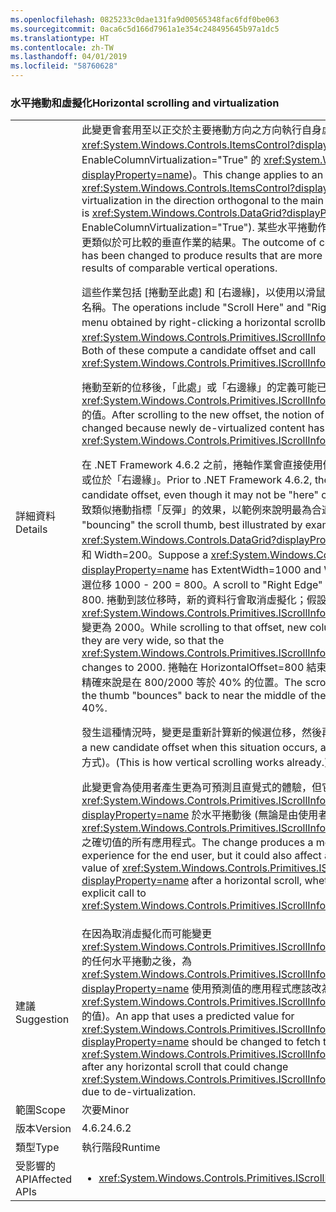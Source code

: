 ```yaml
---
ms.openlocfilehash: 0825233c0dae131fa9d00565348fac6fdf0be063
ms.sourcegitcommit: 0aca6c5d166d7961a1e354c248495645b97a1dc5
ms.translationtype: HT
ms.contentlocale: zh-TW
ms.lasthandoff: 04/01/2019
ms.locfileid: "58760628"
---
```

### <a name="horizontal-scrolling-and-virtualization"></a><span data-ttu-id="1c786-101">水平捲動和虛擬化</span><span class="sxs-lookup"><span data-stu-id="1c786-101">Horizontal scrolling and virtualization</span></span>

|   |   |
|---|---|
|<span data-ttu-id="1c786-102">詳細資料</span><span class="sxs-lookup"><span data-stu-id="1c786-102">Details</span></span>|<span data-ttu-id="1c786-103">此變更會套用至以正交於主要捲動方向之方向執行自身虛擬化的 <xref:System.Windows.Controls.ItemsControl?displayProperty=name> (主要範例是 EnableColumnVirtualization=&quot;True&quot; 的 <xref:System.Windows.Controls.DataGrid?displayProperty=name>)。</span><span class="sxs-lookup"><span data-stu-id="1c786-103">This change applies to an <xref:System.Windows.Controls.ItemsControl?displayProperty=name> that does its own virtualization in the direction orthogonal to the main scrolling direction (the chief example is <xref:System.Windows.Controls.DataGrid?displayProperty=name> with EnableColumnVirtualization=&quot;True&quot;).</span></span>  <span data-ttu-id="1c786-104">某些水平捲動作業的結果已變更，產生的結果更直覺，且更類似於可比較的垂直作業的結果。</span><span class="sxs-lookup"><span data-stu-id="1c786-104">The outcome of certain horizontal scrolling operations has been changed to produce results that are more intuitive and more analogous to the results of comparable vertical operations.</span></span><p/><span data-ttu-id="1c786-105">這些作業包括 [捲動至此處] 和 [右邊緣]，以使用以滑鼠右鍵按一下水平捲軸所取得之功能表中的名稱。</span><span class="sxs-lookup"><span data-stu-id="1c786-105">The operations include &quot;Scroll Here&quot; and &quot;Right Edge&quot;, to use the names from the menu obtained by right-clicking a horizontal scrollbar.</span></span>  <span data-ttu-id="1c786-106">這兩個都會計算候選位移並呼叫 <xref:System.Windows.Controls.Primitives.IScrollInfo.SetHorizontalOffset(System.Double)>。</span><span class="sxs-lookup"><span data-stu-id="1c786-106">Both of these compute a candidate offset and call <xref:System.Windows.Controls.Primitives.IScrollInfo.SetHorizontalOffset(System.Double)>.</span></span><p/><span data-ttu-id="1c786-107">捲動至新的位移後，「此處」或「右邊緣」的定義可能已變更，因為最近取消虛擬化的內容已變更 <xref:System.Windows.Controls.Primitives.IScrollInfo.ExtentWidth?displayProperty=name> 的值。</span><span class="sxs-lookup"><span data-stu-id="1c786-107">After scrolling to the new offset, the notion of &quot;here&quot; or &quot;right edge&quot; may have changed because newly de-virtualized content has changed the value of <xref:System.Windows.Controls.Primitives.IScrollInfo.ExtentWidth?displayProperty=name>.</span></span><p/><span data-ttu-id="1c786-108">在 .NET Framework 4.6.2 之前，捲軸作業會直接使用候選位移，即使它可能已不再是「此處」或位於「右邊緣」。</span><span class="sxs-lookup"><span data-stu-id="1c786-108">Prior to .NET Framework 4.6.2, the scroll operation simply uses the candidate offset, even though it may not be &quot;here&quot; or at the &quot;right edge&quot; any more.</span></span>  <span data-ttu-id="1c786-109">這會導致類似捲動指標「反彈」的效果，以範例來說明最為合適。</span><span class="sxs-lookup"><span data-stu-id="1c786-109">This results in effects like &quot;bouncing&quot; the scroll thumb, best illustrated by example.</span></span> <span data-ttu-id="1c786-110">假設 <xref:System.Windows.Controls.DataGrid?displayProperty=name> 具有 ExtentWidth=1000 和 Width=200。</span><span class="sxs-lookup"><span data-stu-id="1c786-110">Suppose a <xref:System.Windows.Controls.DataGrid?displayProperty=name> has ExtentWidth=1000 and Width=200.</span></span>  <span data-ttu-id="1c786-111">捲動到「右邊緣」會使用候選位移 1000 - 200 = 800。</span><span class="sxs-lookup"><span data-stu-id="1c786-111">A scroll to &quot;Right Edge&quot; uses candidate offset 1000 - 200 = 800.</span></span>  <span data-ttu-id="1c786-112">捲動到該位移時，新的資料行會取消虛擬化；假設它們非常寬，因此 <xref:System.Windows.Controls.Primitives.IScrollInfo.ExtentWidth?displayProperty=name> 變更為 2000。</span><span class="sxs-lookup"><span data-stu-id="1c786-112">While scrolling to that offset, new columns are de- virtualized; let's suppose they are very wide, so that the <xref:System.Windows.Controls.Primitives.IScrollInfo.ExtentWidth?displayProperty=name> changes to 2000.</span></span>  <span data-ttu-id="1c786-113">捲軸在 HorizontalOffset=800 結束，而指標會「反彈」回到捲軸中央附近，精確來說是在 800/2000 等於 40% 的位置。</span><span class="sxs-lookup"><span data-stu-id="1c786-113">The scroll ends with HorizontalOffset=800, and the thumb &quot;bounces&quot; back to near the middle of the scrollbar - precisely at 800/2000 = 40%.</span></span><p/><span data-ttu-id="1c786-114">發生這種情況時，變更是重新計算新的候選位移，然後再試一次。</span><span class="sxs-lookup"><span data-stu-id="1c786-114">The change is to recompute a new candidate offset when this situation occurs, and try again.</span></span> <span data-ttu-id="1c786-115">(這是垂直捲動目前運作的方式)。</span><span class="sxs-lookup"><span data-stu-id="1c786-115">(This is how vertical scrolling works already.)</span></span> <p/><span data-ttu-id="1c786-116">此變更會為使用者產生更為可預測且直覺式的體驗，但它會影響依賴 <xref:System.Windows.Controls.Primitives.IScrollInfo.HorizontalOffset?displayProperty=name> 於水平捲動後 (無論是由使用者叫用或是明確呼叫 <xref:System.Windows.Controls.Primitives.IScrollInfo.SetHorizontalOffset(System.Double)>) 之確切值的所有應用程式。</span><span class="sxs-lookup"><span data-stu-id="1c786-116">The change produces a more predictable and intuitive experience for the end user, but it could also affect any app that depends on the exact value of <xref:System.Windows.Controls.Primitives.IScrollInfo.HorizontalOffset?displayProperty=name> after a horizontal scroll, whether invoked by the end user or by an explicit call to <xref:System.Windows.Controls.Primitives.IScrollInfo.SetHorizontalOffset(System.Double)>.</span></span>|
|<span data-ttu-id="1c786-117">建議</span><span class="sxs-lookup"><span data-stu-id="1c786-117">Suggestion</span></span>|<span data-ttu-id="1c786-118">在因為取消虛擬化而可能變更 <xref:System.Windows.Controls.Primitives.IScrollInfo.ExtentWidth?displayProperty=name> 的任何水平捲動之後，為 <xref:System.Windows.Controls.Primitives.IScrollInfo.HorizontalOffset?displayProperty=name> 使用預測值的應用程式應該改為擷取實際值 (以及 <xref:System.Windows.Controls.Primitives.IScrollInfo.ExtentWidth?displayProperty=name> 的值)。</span><span class="sxs-lookup"><span data-stu-id="1c786-118">An app that uses a predicted value for <xref:System.Windows.Controls.Primitives.IScrollInfo.HorizontalOffset?displayProperty=name> should be changed to fetch the actual value (and the value of <xref:System.Windows.Controls.Primitives.IScrollInfo.ExtentWidth?displayProperty=name>) after any horizontal scroll that could change <xref:System.Windows.Controls.Primitives.IScrollInfo.ExtentWidth?displayProperty=name> due to de-virtualization.</span></span>|
|<span data-ttu-id="1c786-119">範圍</span><span class="sxs-lookup"><span data-stu-id="1c786-119">Scope</span></span>|<span data-ttu-id="1c786-120">次要</span><span class="sxs-lookup"><span data-stu-id="1c786-120">Minor</span></span>|
|<span data-ttu-id="1c786-121">版本</span><span class="sxs-lookup"><span data-stu-id="1c786-121">Version</span></span>|<span data-ttu-id="1c786-122">4.6.2</span><span class="sxs-lookup"><span data-stu-id="1c786-122">4.6.2</span></span>|
|<span data-ttu-id="1c786-123">類型</span><span class="sxs-lookup"><span data-stu-id="1c786-123">Type</span></span>|<span data-ttu-id="1c786-124">執行階段</span><span class="sxs-lookup"><span data-stu-id="1c786-124">Runtime</span></span>|
|<span data-ttu-id="1c786-125">受影響的 API</span><span class="sxs-lookup"><span data-stu-id="1c786-125">Affected APIs</span></span>|<ul><li><xref:System.Windows.Controls.Primitives.IScrollInfo?displayProperty=nameWithType></li></ul>|

